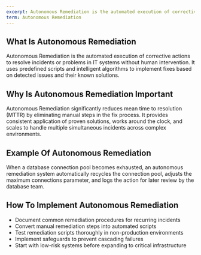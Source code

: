 ```yaml
---
excerpt: Autonomous Remediation is the automated execution of corrective actions to resolve incidents or problems in IT systems without human intervention.
term: Autonomous Remediation
---
```

## What Is Autonomous Remediation

Autonomous Remediation is the automated execution of corrective actions to resolve incidents or problems in IT systems without human intervention. It uses predefined scripts and intelligent algorithms to implement fixes based on detected issues and their known solutions.

## Why Is Autonomous Remediation Important

Autonomous Remediation significantly reduces mean time to resolution (MTTR) by eliminating manual steps in the fix process. It provides consistent application of proven solutions, works around the clock, and scales to handle multiple simultaneous incidents across complex environments.

## Example Of Autonomous Remediation

When a database connection pool becomes exhausted, an autonomous remediation system automatically recycles the connection pool, adjusts the maximum connections parameter, and logs the action for later review by the database team.

## How To Implement Autonomous Remediation

- Document common remediation procedures for recurring incidents
- Convert manual remediation steps into automated scripts
- Test remediation scripts thoroughly in non-production environments
- Implement safeguards to prevent cascading failures
- Start with low-risk systems before expanding to critical infrastructure